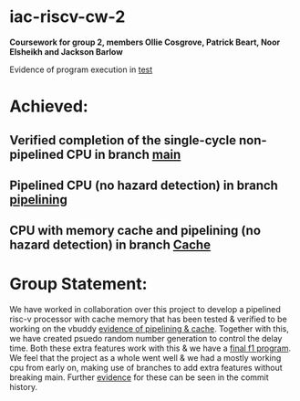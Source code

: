 # iac-riscv-cw-2
**Coursework for group 2, members Ollie Cosgrove, Patrick Beart, Noor Elsheikh and Jackson Barlow**

Evidence of program execution in [test](/test)

# Achieved:
## Verified completion of the single-cycle non-pipelined CPU in branch [main](https://github.com/EIE2-IAC-Labs/iac-riscv-cw-2/tree/main)

## Pipelined CPU (no hazard detection) in branch [pipelining](https://github.com/EIE2-IAC-Labs/iac-riscv-cw-2/tree/pipelining)

## CPU with memory cache and pipelining (no hazard detection) in branch [Cache](https://github.com/EIE2-IAC-Labs/iac-riscv-cw-2/tree/Cache)

# Group Statement:

We have worked in collaboration over this project to develop a pipelined risc-v processor with cache memory that has been tested & verified to be working on the vbuddy [evidence of pipelining & cache](https://github.com/EIE2-IAC-Labs/iac-riscv-cw-2/blob/f5a57a1a6a05de47d16070f08fb19691d319d37b/WhatsApp%20Video%202022-12-16%20at%2018.02.36.mp4). 
Together with this, we have created psuedo random number generation to control the delay time. Both these extra features work with this & we have a [final f1 program](https://github.com/EIE2-IAC-Labs/iac-riscv-cw-2/blob/dc8953c36fe4941b822470e6c950334d051ba71c/test/samples/startlights/patrickprng.riscv.s). 
We feel that the project as a whole went well & we had a mostly working cpu from early on, making use of branches to add extra features without breaking main. 
Further [evidence](https://github.com/EIE2-IAC-Labs/iac-riscv-cw-2/blob/4c0a8b197b3083ae039e424b2793e2dd9bf84c22/test/readme.md) for these can be seen in the commit history.
